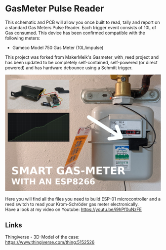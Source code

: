 # GasMeter Pulse Reader

This schematic and PCB will allow you once built to read, tally and report on a standard Gas Meters Pulse Reader. Each trigger event consists of 10L of Gas consumed. This device has been confirmed compatible with the following meters:

* Gameco Model 750 Gas Meter (10L/impulse)

This project was forked from MakerMeik's Gasmeter_with_reed project and has been updated to be completely self-contained, self-powered (or direct powered) and has hardware debounce using a Schmitt trigger.

![screenshot](https://github.com/MakerMeik/Gasmeter_with_reed/blob/main/Title.jpg)

Here you will find all the files you need to build ESP-01 microcontroller and a reed switch to read your Krom-Schröder gas meter electronically.  
Have a look at my video on Youtube:
https://youtu.be/i9hPf0uNzFE

## Links
Thingiverse - 3D-Model of the case:  
https://www.thingiverse.com/thing:5152526

